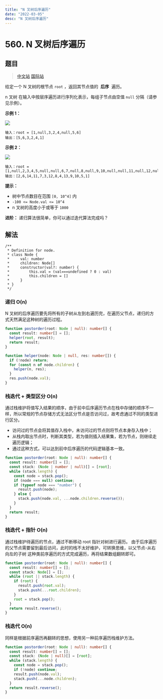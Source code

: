 ```yaml
---
title: "N 叉树后序遍历"
date: "2022-03-05"
desc: "N 叉树后序遍历"
---
```


# 560. N 叉树后序遍历

## 题目

> [中文站](https://leetcode-cn.com/problems/n-ary-tree-postorder-traversal/) [国际站](https://leetcode.com/problems/n-ary-tree-postorder-traversal/)

给定一个 N 叉树的根节点 `root` ，返回其节点值的  **后序**  遍历。

n 叉树 在输入中按层序遍历进行序列化表示，每组子节点由空值 `null` 分隔（请参见示例）。

**示例 1：**

![](https://youyas-cos-1254423828.cos.ap-guangzhou.myqcloud.com/images/leetcode-solution/leetcode_560_image_1.png)

```
输入：root = [1,null,3,2,4,null,5,6]
输出：[5,6,3,2,4,1]
```

**示例 2：**

![](https://youyas-cos-1254423828.cos.ap-guangzhou.myqcloud.com/images/leetcode-solution/leetcode_560_image_2.png)

```
输入：root = [1,null,2,3,4,5,null,null,6,7,null,8,null,9,10,null,null,11,null,12,null,13,null,null,14]
输出：[2,6,14,11,7,3,12,8,4,13,9,10,5,1]
```

**提示：**

- 树中节点数目在范围 `[0, 10^4]` 内
- `-100 <= Node.val <= 10^4`
- n 叉树的高度小于或等于 `1000`

**进阶：** 递归算法很简单，你可以通过迭代算法完成吗？

## 解法

```
/**
 * Definition for node.
 * class Node {
 *     val: number
 *     children: Node[]
 *     constructor(val?: number) {
 *         this.val = (val===undefined ? 0 : val)
 *         this.children = []
 *     }
 * }
 */
```

### 递归 O(n)

N 叉树的后序遍历要先将所有的子树从左到右遍历完，在遍历父节点，递归的方式天然满足这种树的遍历过程。

```typescript
function postorder(root: Node | null): number[] {
  const result: number[] = [];
  helper(root, result);
  return result;
}

function helper(node: Node | null, res: number[]) {
  if (!node) return;
  for (const n of node.children) {
    helper(n, res);
  }
  res.push(node.val);
}
```

### 栈迭代 + 类型区分 O(n)

通过栈维护将值写入结果的顺序，由于前中后序遍历节点在栈中存储的顺序不一样，所以常规的节点存储方式无法区分节点是否访问过，故考虑通过不同的类型进行区分。

- 访问过的节点会将其值存入栈中，未访问过的节点则将节点本身存入栈中；
- 从栈内取出节点时，判断其类型，若为值则插入结果集，若为节点，则继续走遍历逻辑；
- 通过这种方式，可以达到前中后序遍历的代码逻辑基本一致。

```typescript
function postorder(root: Node | null): number[] {
  const result: number[] = [];
  const stack: (Node | number | null)[] = [root];
  while (stack.length) {
    const node = stack.pop();
    if (node === null) continue;
    if (typeof node === "number") {
      result.push(node);
    } else {
      stack.push(node.val, ...node.children.reverse());
    }
  }
  return result;
}
```

### 栈迭代 + 指针 O(n)

通过栈维护待遍历的节点，通过不断移动 root 指针对树进行遍历。
由于后序遍历的父节点需要留到最后访问，此时的栈不太好维护，可转换思维，以父节点-从右向左的子树 这种类前序遍历的方式完成遍历，再将结果数组翻转即可。

```typescript
function postorder(root: Node | null): number[] {
  const result: number[] = [];
  const stack: Node[] = [];
  while (root || stack.length) {
    if (root) {
      result.push(root.val);
      stack.push(...root.children);
    }
    root = stack.pop();
  }
  return result.reverse();
}
```

### 栈迭代 O(n)

同样是根据前序遍历再翻转的思想，使用另一种前序遍历栈维护方法。

```typescript
function postorder(root: Node | null): number[] {
  const result: number[] = [];
  const stack: (Node | null)[] = [root];
  while (stack.length) {
    const node = stack.pop();
    if (!node) continue;
    result.push(node.val);
    stack.push(...node.children);
  }
  return result.reverse();
}
```